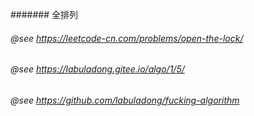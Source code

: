 #######
 全排列

 ###### @see https://leetcode-cn.com/problems/open-the-lock/
 ###### @see https://labuladong.gitee.io/algo/1/5/
 ###### @see  https://github.com/labuladong/fucking-algorithm